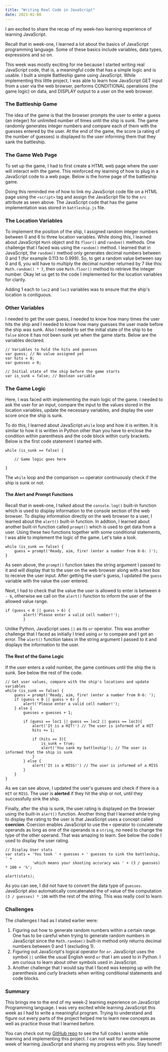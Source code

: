 ```yaml
---
title: "Writing Real Code in JavaScript"
date: 2023-02-08
---
```

I am excited to share the recap of my week-two learning experience of learning JavaScript.

Recall that in week-one, I learned a lot about the basics of JavaScript programming language. Some of these basics include variables, data types, expressions and so on.

This week was mostly exciting for me because I started writing real JavaScript code, that is, a meaningful code that has a simple logic and is usable. I built a simple Battleship game using JavaScript. While implementing this little project, I was able to learn how JavaScript GET input from a user via the web browser, performs CONDITIONAL operations (the game logic) on data, and DISPLAY output to a user on the web browser. 

### The Battleship Game
The idea of the game is that the browser prompts the user to enter a guess (an integer) for unlimited number of times until the ship is sunk. The game randomly generates integer numbers and compare each of them with the guesses entered by the user. At the end of the game, the score (a rating of the number of guesses) is displayed to the user informing them that they sank the battleship.

### The Game Web Page
To set up the game, I had to first create a HTML web page where the user will interact with the game. This reinforced my learning of how to plug in a JavaScript code to a web page. Below is the home page of the battleship game.

<script src="https://gist.github.com/MarshallOkafor/6a7ac1b5c94e2084054e59cdfefe4030.js"></script>


Doing this reminded me of how to link my JavaScript code file on a HTML page using the ```<script>``` tag and assign the JavaScript file to the ```src``` attribute as seen above. The JavaScript code that has the game implementation was stored in ```battleship.js``` file.

### The Location Variables
To implement the position of the ship, I assigned random integer numbers between 0 and 6 to three location variables. While doing this, I learned about JavaScript ```Math``` object and its ```floor()``` and ```random()``` methods. One challenge that I faced was using the ```random()``` method. I learned that in JavaScript, the ```random()``` method only generates decimal numbers between 0 and 1 (for example 0.113 to 0.999). So, to get a random value between say 0 and 6, you will have to multiply the decimal number returned by 7 like this: ```Math.random() * 7```, then use ```Math.floor()``` method to retrieve the integer number. Okay let us get to the code I implemented for the location variables for clarity.

<script src="https://gist.github.com/MarshallOkafor/25f2b3d49a34d1ffe6ed85b3a86ebbd6.js"></script>


Adding 1 each to ```loc2``` and ```loc3``` variables was to ensure that the ship's location is contiguous. 

### Other Variables
I needed to get the user guess, I needed to know how many times the user hits the ship and I needed to know how many guesses the user made before the ship was sunk. Also I needed to set the initial state of the ship to be ```false``` since it has not been sunk yet when the game starts. Below are the variables declared.

```
// Variables to hold the hits and guesses
var guess; // No value assigned yet
var hits = 0;
var guesses = 0;

// Initial state of the ship before the game starts
var is_sunk = false; // Boolean variable
```
### The Game Logic
Here, I was faced with implementing the main logic of the game. I needed to ask the user for an input, compare the input to the values stored in the location variables, update the necessary variables, and display the user score once the ship is sunk.

To do this, I learned about JavaScript ```while``` loop and how it is written. It is similar to how it is written in Python other than you have to enclose the condition within parenthesis and the code block within curly brackets. Below is the first code statement I started with.

```
while (is_sunk == false) {

    // Game logic goes here
    
}
```
The ```while``` loop and the comparison ```==``` operator continuously check if the ship is sunk or not.  

#### The Alert and Prompt Functions
Recall that in week-one, I talked about the ```console.log()``` built-in function which is used to display information to the console section of the web browser. To display information directly on the web browser to a user, I learned about the ```alert()``` built-in function. In addtion, I learned about another built-in function called ```prompt()``` which is used to get data from a user. Using these two functions together with some conditional statements, I was able to implement the logic of the game. Let's take a look.

```
while (is_sunk == false) {
    guess = prompt('Ready, aim, fire! (enter a number from 0-6: )');
}
```
As seen above, the ```prompt()``` function takes the string argument I passed to it and will display that to the user on the web browser along with a text box to receive the user input. After getting the user's guess, I updated the ```guess``` variable with the value the user entered.

Next, I had to check that the value the user is allowed to enter is between ```0 - 6```, otherwise we call on the ```alert()``` function to inform the user of the allowed value range.

```
if (guess < 0 || guess > 6) {
        alert('Please enter a valid cell number!');
        }
```
Unlike Python, JavaScript uses ```||``` as its ```or``` operator. This was another challenge that I faced as initially I tried using ```or``` to compare and I got an error. The ```alert()``` function takes in the string argument I passed to it and displays the information to the user.

#### The Rest of the Game Logic
If the user enters a valid number, the game continues until the ship the is sunk. See below the rest of the code.

```
// Get user values, compare with the ship's locations and update variables
while (is_sunk == false) {
    guess = prompt('Ready, aim, fire! (enter a number from 0-6: ');
    if (guess < 0 || guess > 6) {
        alert('Please enter a valid cell number!');
    } else {
        guesses = guesses + 1;  
        
        if (guess == loc1 || guess == loc2 || guess == loc3){
            alert('It is a HIT!') // The user is informed of a HIT
            hits += 1;

            if (hits == 3){
                is_sunk = true;
                alert('You sank my battleship'); // The user is informed that the ship is sunk
            }
        } else {
            alert('It is a MISS!') // The user is informed of a MISS
        } 
    }
}
```
As we can see above, I updated the user's guesses and check if there is a ```HIT``` or ```MISS```. The user is **alerted** if they hit the ship or not, until they successfully sink the ship.

Finally, after the ship is sunk, the user rating is displayed on the browser using the built-in ```alert()``` function. Another thing that I learned while trying to display the rating to the user is that JavaScript uses a concept called **coercion**. Coercion enables JavaScript to use the ```+``` operator to concatenate operands as long as one of the operands is a ```string```, no need to change the type of the other operand. That was amazing to learn. See below the code I used to display the user rating.

```
// Display User stats
var stats = 'You took ' + guesses + ' guesses to sink the battleship, ' + 
            'which means your shooting accuracy was ' + (3 / guesses) * 100 + '%';

alert(stats);
```
As you can see, I did not have to convert the data type of ```guesses```. JavaScript also automatically concatenated the of value of the computation ```(3 / guesses) * 100``` with the rest of the string. This was really cool to learn.

### Challenges
The challenges I had as I stated earlier were:
1. Figuring out how to generate random numbers within a certain range. One has to be careful when trying to generate random numbers in JavaScript since the ```Math.random()``` built-in method only returns decimal numbers between 0 and 1 (excluding 1).  
2. Figuring out JavaScript's logical operator for ```or```. JavaScript uses the symbol ```||``` unlike the usual English word ```or``` that I am used to in Python. I am curious to learn about other symbols used in JavaScript.
3. Another challenge that I would say that I faced was keeping up with the parenthesis and curly brackets when writing conditional statements and code blocks.

### Summary
This brings me to the end of my week-2 learning experience on JavaScript Programming language. I was very excited while learning JavaScript this week as I had to write a meaningful program. Trying to understand and figure out every parts of the project helped me to learn new concepts as well as practice those that I learned before.

You can check out my [GitHub repo](https://github.com/MarshallOkafor/learning-JavaScript/tree/main/week2) to see the full codes I wrote while learning and implementing this project. I can not wait for another awesome week of learning JavaScript and sharing my progress with you. Stay tuned!!
